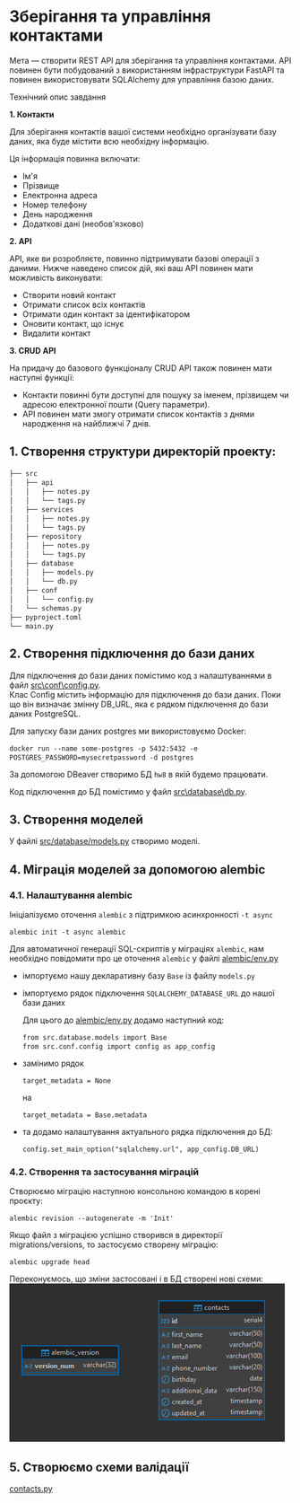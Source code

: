 # Зберігання та управління контактами

Мета — створити REST API для зберігання та управління контактами. API повинен бути побудований з використанням інфраструктури FastAPI та повинен використовувати SQLAlchemy для управління базою даних.

Технічний опис завдання

**1. Контакти**

Для зберігання контактів вашої системи необхідно організувати базу даних, яка буде містити всю необхідну інформацію.

Ця інформація повинна включати:

- Ім'я
- Прізвище
- Електронна адреса
- Номер телефону
- День народження
- Додаткові дані (необов'язково)

**2. API**

API, яке ви розробляєте, повинно підтримувати базові операції з даними. Нижче наведено список дій, які ваш API повинен мати можливість виконувати:

- Створити новий контакт
- Отримати список всіх контактів
- Отримати один контакт за ідентифікатором
- Оновити контакт, що існує
- Видалити контакт

**3. CRUD API**

На придачу до базового функціоналу CRUD API також повинен мати наступні функції:

- Контакти повинні бути доступні для пошуку за іменем, прізвищем чи адресою електронної пошти (Query параметри).
- API повинен мати змогу отримати список контактів з днями народження на найближчі 7 днів.

## 1. Створення структури директорій проекту:

```shell
├── src
│   ├── api
│   │   ├── notes.py
│   │   └── tags.py
│   ├── services
│   │   ├── notes.py
│   │   └── tags.py
│   ├── repository
│   │   ├── notes.py
│   │   └── tags.py
│   ├── database
│   │   ├── models.py
│   │   └── db.py
│   ├── conf
│   │   └── config.py
│   └── schemas.py
├── pyproject.toml
└── main.py
```

## 2. Створення підключення до бази даних

Для підключення до бази даних помістимо код з налаштуваннями в файл [src\conf\config.py](src/conf/config.py).  
Клас Config містить інформацію для підключення до бази даних. Поки що він визначає змінну DB_URL, яка є рядком підключення до бази даних PostgreSQL.

Для запуску бази даних postgres ми використовуємо Docker:

```shell
docker run --name some-postgres -p 5432:5432 -e POSTGRES_PASSWORD=mysecretpassword -d postgres
```

За допомогою DBeaver створимо БД `hw8` в якій будемо працювати.

Код підключення до БД помістимо у файл [src\database\db.py](src/database/db.py).

## 3. Створення моделей

У файлі [src/database/models.py](src/database/models.py) створимо моделі.

## 4. Міграція моделей за допомогою alembic

### 4.1. Налаштування alembic

Ініціалізуємо оточення `alembic` з підтримкою асинхронності `-t async`

```shell
alembic init -t async alembic
```

Для автоматичної генерації SQL-скриптів у міграціях `alembic`, нам необхідно повідомити про це оточення `alembic` у файлі [alembic/env.py](alembic/env.py)

- імпортуємо нашу декларативну базу `Base` із файлу `models.py`
- імпортуємо рядок підключення `SQLALCHEMY_DATABASE_URL` до нашої бази даних

  Для цього до [alembic/env.py](alembic/env.py) додамо наступний код:

  ```Py
  from src.database.models import Base
  from src.conf.config import config as app_config
  ```

- замінимо рядок

  ```Py
  target_metadata = None
  ```

  на

  ```Py
  target_metadata = Base.metadata
  ```

- та додамо налаштування актуального рядка підключення до БД:

  ```Py
  config.set_main_option("sqlalchemy.url", app_config.DB_URL)
  ```

### 4.2. Створення та застосування міграцій

Створюємо міграцію наступною консольною командою в корені проєкту:

```Shell
alembic revision --autogenerate -m 'Init'
```

Якщо файл з міграцією успішно створився в директорії migrations/versions, то застосуємо створену міграцію:

```shell
alembic upgrade head
```
Переконуємось, що зміни застосовані і в БД створені нові схеми:  
![4_2](md.media/4_2.png)

## 5. Створюємо схеми валідації
[contacts.py](src/schemas/contacts.py)

